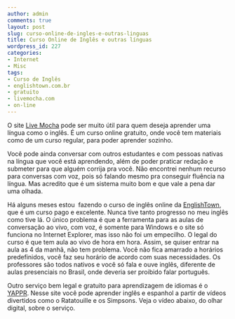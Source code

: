 ```yaml
---
author: admin
comments: true
layout: post
slug: curso-online-de-ingles-e-outras-linguas
title: Curso Online de Inglês e outras línguas
wordpress_id: 227
categories:
- Internet
- Misc
tags:
- Curso de Inglês
- englishtown.com.br
- gratuito
- livemocha.com
- on-line
---
```


O site [Live Mocha](http://www.livemocha.com) pode ser muito útil para quem deseja aprender uma língua como o inglês. É um curso online gratuito, onde você tem materiais como de um curso regular, para poder aprender sozinho.

Você pode ainda conversar com outros estudantes e com pessoas nativas na língua que você está aprendendo, além de poder praticar redação e submeter para que alguém corrija pra você. Não encontrei nenhum recurso para conversas com voz, pois só falando mesmo pra conseguir fluência na língua. Mas acredito que é um sistema muito bom e que vale a pena dar uma olhada.

Há alguns meses estou  fazendo o curso de inglês online da [EnglishTown](http://www.englishtown.com.br), que é um curso pago e excelente. Nunca tive tanto progresso no meu inglês como tive lá. O único problema é que a ferramenta para as aulas de conversação ao vivo, com voz, é somente para Windows e o site só funciona no Internet Explorer, mas isso não foi um empecilho. O legal do curso é que tem aula ao vivo de hora em hora. Assim, se quiser entrar na aula as 4 da manhã, não tem problema. Você não fica amarrado a horários predefinidos, você faz seu horário de acordo com suas necessidades. Os professores são todos nativos e você só fala e ouve inglês, diferente de aulas presenciais no Brasil, onde deveria ser proibido falar português.

Outro serviço bem legal e gratuito para aprendizagem de idiomas é o [YAPPR](http://br.yappr.com). Nesse site você pode aprender inglês e espanhol a partir de vídeos divertidos como o Ratatouille e os Simpsons. Veja o vídeo abaixo, do olhar digital, sobre o serviço.


